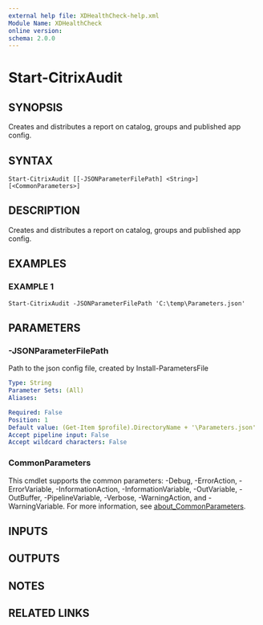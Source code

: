 ```yaml
---
external help file: XDHealthCheck-help.xml
Module Name: XDHealthCheck
online version:
schema: 2.0.0
---
```


# Start-CitrixAudit

## SYNOPSIS
Creates and distributes  a report on catalog, groups and published app config.

## SYNTAX

```
Start-CitrixAudit [[-JSONParameterFilePath] <String>] [<CommonParameters>]
```

## DESCRIPTION
Creates and distributes  a report on catalog, groups and published app config.

## EXAMPLES

### EXAMPLE 1
```
Start-CitrixAudit -JSONParameterFilePath 'C:\temp\Parameters.json'
```

## PARAMETERS

### -JSONParameterFilePath
Path to the json config file, created by Install-ParametersFile

```yaml
Type: String
Parameter Sets: (All)
Aliases:

Required: False
Position: 1
Default value: (Get-Item $profile).DirectoryName + '\Parameters.json'
Accept pipeline input: False
Accept wildcard characters: False
```

### CommonParameters
This cmdlet supports the common parameters: -Debug, -ErrorAction, -ErrorVariable, -InformationAction, -InformationVariable, -OutVariable, -OutBuffer, -PipelineVariable, -Verbose, -WarningAction, and -WarningVariable. For more information, see [about_CommonParameters](http://go.microsoft.com/fwlink/?LinkID=113216).

## INPUTS

## OUTPUTS

## NOTES

## RELATED LINKS
